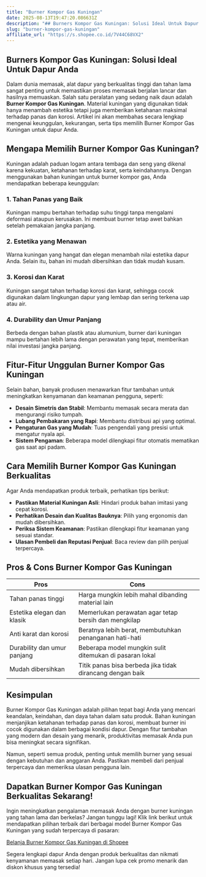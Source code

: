 ```yaml
---
title: "Burner Kompor Gas Kuningan"
date: 2025-08-13T19:47:20.086631Z
description: "## Burners Kompor Gas Kuningan: Solusi Ideal Untuk Dapur Anda..."
slug: "burner-kompor-gas-kuningan"
affiliate_url: "https://s.shopee.co.id/7V44C68VX2"
---
```

## Burners Kompor Gas Kuningan: Solusi Ideal Untuk Dapur Anda

Dalam dunia memasak, alat dapur yang berkualitas tinggi dan tahan lama sangat penting untuk memastikan proses memasak berjalan lancar dan hasilnya memuaskan. Salah satu peralatan yang sedang naik daun adalah **Burner Kompor Gas Kuningan**. Material kuningan yang digunakan tidak hanya menambah estetika tetapi juga memberikan ketahanan maksimal terhadap panas dan korosi. Artikel ini akan membahas secara lengkap mengenai keunggulan, kekurangan, serta tips memilih Burner Kompor Gas Kuningan untuk dapur Anda.

## Mengapa Memilih Burner Kompor Gas Kuningan?

Kuningan adalah paduan logam antara tembaga dan seng yang dikenal karena kekuatan, ketahanan terhadap karat, serta keindahannya. Dengan menggunakan bahan kuningan untuk burner kompor gas, Anda mendapatkan beberapa keunggulan:

### 1. Tahan Panas yang Baik
Kuningan mampu bertahan terhadap suhu tinggi tanpa mengalami deformasi ataupun kerusakan. Ini membuat burner tetap awet bahkan setelah pemakaian jangka panjang.

### 2. Estetika yang Menawan
Warna kuningan yang hangat dan elegan menambah nilai estetika dapur Anda. Selain itu, bahan ini mudah dibersihkan dan tidak mudah kusam.

### 3. Korosi dan Karat
Kuningan sangat tahan terhadap korosi dan karat, sehingga cocok digunakan dalam lingkungan dapur yang lembap dan sering terkena uap atau air.

### 4. Durability dan Umur Panjang
Berbeda dengan bahan plastik atau alumunium, burner dari kuningan mampu bertahan lebih lama dengan perawatan yang tepat, memberikan nilai investasi jangka panjang.

## Fitur-Fitur Unggulan Burner Kompor Gas Kuningan

Selain bahan, banyak produsen menawarkan fitur tambahan untuk meningkatkan kenyamanan dan keamanan pengguna, seperti:

- **Desain Simetris dan Stabil**: Membantu memasak secara merata dan mengurangi risiko tumpah.
- **Lubang Pembakaran yang Rapi**: Membantu distribusi api yang optimal.
- **Pengaturan Gas yang Mudah**: Tuas pengendali yang presisi untuk mengatur nyala api.
- **Sistem Pengaman**: Beberapa model dilengkapi fitur otomatis mematikan gas saat api padam.

## Cara Memilih Burner Kompor Gas Kuningan Berkualitas

Agar Anda mendapatkan produk terbaik, perhatikan tips berikut:

- **Pastikan Material Kuningan Asli**: Hindari produk bahan imitasi yang cepat korosi.
- **Perhatikan Desain dan Kualitas Bauknya**: Pilih yang ergonomis dan mudah dibersihkan.
- **Periksa Sistem Keamanan**: Pastikan dilengkapi fitur keamanan yang sesuai standar.
- **Ulasan Pembeli dan Reputasi Penjual**: Baca review dan pilih penjual terpercaya.

## Pros & Cons Burner Kompor Gas Kuningan

| **Pros** | **Cons** |
| --- | --- |
| Tahan panas tinggi | Harga mungkin lebih mahal dibanding material lain |
| Estetika elegan dan klasik | Memerlukan perawatan agar tetap bersih dan mengkilap |
| Anti karat dan korosi | Beratnya lebih berat, membutuhkan penanganan hati-hati |
| Durability dan umur panjang | Beberapa model mungkin sulit ditemukan di pasaran lokal |
| Mudah dibersihkan | Titik panas bisa berbeda jika tidak dirancang dengan baik |

## Kesimpulan

Burner Kompor Gas Kuningan adalah pilihan tepat bagi Anda yang mencari keandalan, keindahan, dan daya tahan dalam satu produk. Bahan kuningan menjanjikan ketahanan terhadap panas dan korosi, membuat burner ini cocok digunakan dalam berbagai kondisi dapur. Dengan fitur tambahan yang modern dan desain yang menarik, produktivitas memasak Anda pun bisa meningkat secara signifikan.

Namun, seperti semua produk, penting untuk memilih burner yang sesuai dengan kebutuhan dan anggaran Anda. Pastikan membeli dari penjual terpercaya dan memeriksa ulasan pengguna lain.

## Dapatkan Burner Kompor Gas Kuningan Berkualitas Sekarang!

Ingin meningkatkan pengalaman memasak Anda dengan burner kuningan yang tahan lama dan berkelas? Jangan tunggu lagi! Klik link berikut untuk mendapatkan pilihan terbaik dari berbagai model Burner Kompor Gas Kuningan yang sudah terpercaya di pasaran:

[Belanja Burner Kompor Gas Kuningan di Shopee](https://s.shopee.co.id/7V44C68VX2)

Segera lengkapi dapur Anda dengan produk berkualitas dan nikmati kenyamanan memasak setiap hari. Jangan lupa cek promo menarik dan diskon khusus yang tersedia!